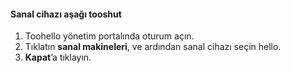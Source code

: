 #### <a name="tooshut-down-a-virtual-device"></a>Sanal cihazı aşağı tooshut
1. Toohello yönetim portalında oturum açın.
2. Tıklatın **sanal makineleri**, ve ardından sanal cihazı seçin hello.
3. **Kapat**’a tıklayın.

